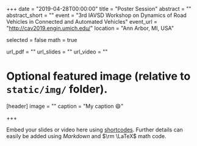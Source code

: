 +++
date = "2019-04-28T00:00:00"
title = "Poster Session"
abstract = ""
abstract_short = ""
event = "3rd IAVSD Workshop on Dynamics of Road Vehicles in Connected and Automated Vehicles"
event_url = "http://cav2019.engin.umich.edu/"
location = "Ann Arbor, MI, USA"

selected = false
math = true

url_pdf = ""
url_slides = ""
url_video = ""

# Optional featured image (relative to `static/img/` folder).
[header]
image = ""
caption = "My caption :smile:"

+++

Embed your slides or video here using [shortcodes](https://gcushen.github.io/hugo-academic-demo/post/writing-markdown-latex/). Further details can easily be added using *Markdown* and $\rm \LaTeX$ math code. 
